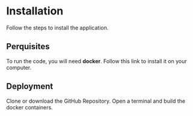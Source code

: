 # Installation

Follow the steps to install the application.

## Perquisites

To run the code, you will need **docker**. Follow this link to install it on your computer.

## Deployment

Clone or download the GitHub Repository. Open a terminal and build the docker containers.
